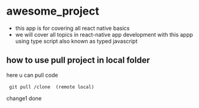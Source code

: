 # **awesome_project**

- this app is for covering all react native basics
- we will cover all topics in react-native app development with this appp using type script also known as typed javascript


## how to use pull project in local folder

here u can pull code
 
<pre><code> git pull /clone  (remote local)  </code>  </pre>



 change1 
 done
